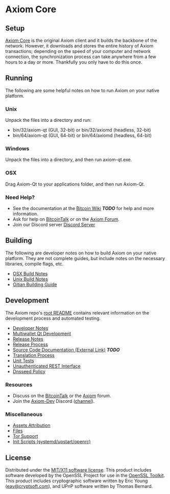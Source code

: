 Axiom Core
=====================

Setup
---------------------
[Axiom Core](http://axiom.com/wallet) is the original Axiom client and it builds the backbone of the network. However, it downloads and stores the entire history of Axiom transactions; depending on the speed of your computer and network connection, the synchronization process can take anywhere from a few hours to a day or more. Thankfully you only have to do this once.

Running
---------------------
The following are some helpful notes on how to run Axiom on your native platform.

### Unix

Unpack the files into a directory and run:

- bin/32/axiom-qt (GUI, 32-bit) or bin/32/axiomd (headless, 32-bit)
- bin/64/axiom-qt (GUI, 64-bit) or bin/64/axiomd (headless, 64-bit)

### Windows

Unpack the files into a directory, and then run axiom-qt.exe.

### OSX

Drag Axiom-Qt to your applications folder, and then run Axiom-Qt.

### Need Help?

* See the documentation at the [Bitcoin Wiki](https://en.bitcoin.it/wiki/Main_Page) ***TODO***
for help and more information.
* Ask for help on [BitcoinTalk](https://bitcointalk.org/index.php?topic=1911583.0) or on the [Axiom Forum](http://forum.axiom.com/).
* Join our Discord server [Discord Server](https://discord.gg/tkcXS34/)

Building
---------------------
The following are developer notes on how to build Axiom on your native platform. They are not complete guides, but include notes on the necessary libraries, compile flags, etc.

- [OSX Build Notes](build-osx.md)
- [Unix Build Notes](build-unix.md)
- [Gitian Building Guide](gitian-building.md)

Development
---------------------
The Axiom repo's [root README](https://github.com/axiom/axiom/blob/master/README.md) contains relevant information on the development process and automated testing.

- [Developer Notes](developer-notes.md)
- [Multiwallet Qt Development](multiwallet-qt.md)
- [Release Notes](release-notes.md)
- [Release Process](release-process.md)
- [Source Code Documentation (External Link)](https://dev.visucore.com/bitcoin/doxygen/) ***TODO***
- [Translation Process](translation_process.md)
- [Unit Tests](unit-tests.md)
- [Unauthenticated REST Interface](REST-interface.md)
- [Dnsseed Policy](dnsseed-policy.md)

### Resources

* Discuss on the [BitcoinTalk](https://bitcointalk.org/index.php?topic=1911583.0) or the [Axiom](http://forum.axiom.com/) forum.
* Join the [Axiom-Dev](https://dev.axiom.com/) Discord ([channel](https://discord.gg/tkcXS34/)).

### Miscellaneous
- [Assets Attribution](assets-attribution.md)
- [Files](files.md)
- [Tor Support](tor.md)
- [Init Scripts (systemd/upstart/openrc)](init.md)

License
---------------------
Distributed under the [MIT/X11 software license](http://www.opensource.org/licenses/mit-license.php).
This product includes software developed by the OpenSSL Project for use in the [OpenSSL Toolkit](https://www.openssl.org/). This product includes
cryptographic software written by Eric Young ([eay@cryptsoft.com](mailto:eay@cryptsoft.com)), and UPnP software written by Thomas Bernard.
